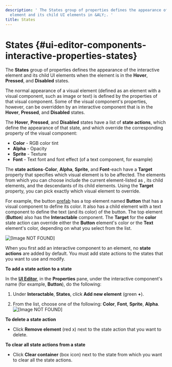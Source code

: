 ```yaml
---
description: ' The States group of properties defines the appearance of the interactive
  element and its child UI elements in &ALY;. '
title: States
---
```

# States {#ui-editor-components-interactive-properties-states}

The **States** group of properties defines the appearance of the interactive element and its child UI elements when the element is in the **Hover**, **Pressed**, and **Disabled** states\.

The normal appearance of a visual element \(defined as an element with a visual component, such as image or text\) is defined by the properties of that visual component\. Some of the visual component's properties, however, can be overridden by an interactive component that is in the **Hover**, **Pressed**, and **Disabled** states\.

The **Hover**, **Pressed**, and **Disabled** states have a list of **state actions**, which define the appearance of that state, and which override the corresponding property of the visual component:
+ **Color** - RGB color tint
+ **Alpha** - Opacity
+ **Sprite** - Texture
+ **Font** - Text font and font effect \(of a text component, for example\)

The **state actions**-**Color**, **Alpha**, **Sprite**, and **Font**-each have a **Target** property that specifies which visual element is to be affected\. The elements from which you can choose include the current element-listed as **<This element>**, its child elements, and the descendants of its child elements\. Using the **Target** property, you can pick exactly which visual element to override\. 

For example, the button [prefab](/docs/userguide/ui/editor/prefabs.md) has a top element named **Button** that has a visual component to define its color\. It also has a child element with a text component to define the text \(and its color\) of the button\. The top element \(**Button**\) also has the **Interactable** component\. The **Target** for the **color** state action can override either the **Button** element's color or the **Text** element's color, depending on what you select from the list\.

![\[Image NOT FOUND\]](/images/userguide/game_ui_editor/ui-editor-components-interactive-states.png)

When you first add an interactive component to an element, no **state actions** are added by default\. You must add state actions to the states that you want to use and modify\.

**To add a state action to a state**

In the [**UI Editor**](/docs/userguide/ui/editor/using.md), in the **Properties** pane, under the interactive component's name \(for example, **Button**\), do the following:

1. Under **Interactable**, **States**, click **Add new element** \(green **\+**\)\.

1. From the list, choose one of the following: **Color**, **Font**, **Sprite**, **Alpha**\.  
![\[Image NOT FOUND\]](/images/userguide/game_ui_editor/ui-editor-components-interactive-stateactions.png)

**To delete a state action**
+ Click **Remove element** \(red x\) next to the state action that you want to delete\.

**To clear all state actions from a state**
+ Click **Clear container** \(box icon\) next to the state from which you want to clear all the state actions\.